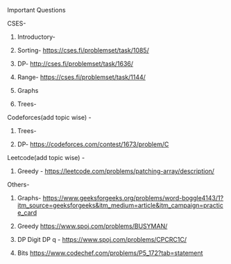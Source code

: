 Important Questions


CSES-
1. Introductory-

2. Sorting-
   https://cses.fi/problemset/task/1085/
  

4. DP- http://cses.fi/problemset/task/1636/

5. Range-
   https://cses.fi/problemset/task/1144/

7. Graphs

8. Trees-


Codeforces(add topic wise) -
1. Trees-

2. DP-
   https://codeforces.com/contest/1673/problem/C

Leetcode(add topic wise) -

1. Greedy -
   https://leetcode.com/problems/patching-array/description/

Others-
1. Graphs-
https://www.geeksforgeeks.org/problems/word-boggle4143/1?itm_source=geeksforgeeks&itm_medium=article&itm_campaign=practice_card

2. Greedy
   https://www.spoj.com/problems/BUSYMAN/

3. DP
   Digit DP q - https://www.spoj.com/problems/CPCRC1C/

4. Bits
   https://www.codechef.com/problems/P5_172?tab=statement   

